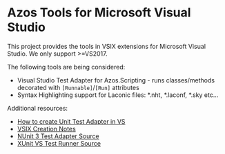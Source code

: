 # Azos Tools for Microsoft Visual Studio

This project provides the tools in VSIX extensions for Microsoft Visual Studio.
We only support >=VS2017.

The following tools are being considered:
* Visual Studio Test Adapter for Azos.Scripting - runs classes/methods decorated with `[Runnable]`/`[Run]` attributes
* Syntax Highlighting support for Laconic files: \*.nht, \*.laconf, \*.sky etc...

Additional resources:
- [How to create Unit Test Adapter in VS](https://stackoverflow.com/questions/38100057/how-to-create-and-install-test-adapter-in-visual-studio)
- [VSIX Creation Notes](https://blog.dantup.com/2014/02/some-things-i-learned-while-building-my-visual-studio-test-adapter/)
- [NUnit 3 Test Adapter Source](https://github.com/nunit/nunit3-vs-adapter)
- [XUnit VS Test Runner Source](https://github.com/xunit/xunit/tree/master/src/xunit.runner.visualstudio)
